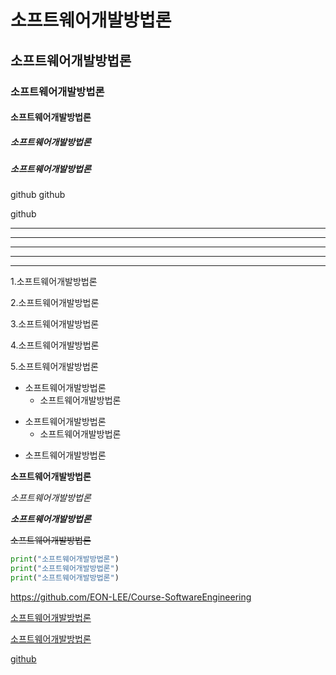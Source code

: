 # 소프트웨어개발방법론
## 소프트웨어개발방법론
### 소프트웨어개발방법론
#### 소프트웨어개발방법론
##### 소프트웨어개발방법론
##### 소프트웨어개발방법론




github
github

github



---

- - -

***

*********

* * *



1.소프트웨어개발방법론

2.소프트웨어개발방법론

3.소프트웨어개발방법론


4.소프트웨어개발방법론

5.소프트웨어개발방법론



+ 소프트웨어개발방법론
  + 소프트웨어개발방법론
- 소프트웨어개발방법론
  - 소프트웨어개발방법론
* 소프트웨어개발방법론



**소프트웨어개발방법론**

*소프트웨어개발방법론*

***소프트웨어개발방법론***

~~소프트웨어개발방법론~~



```python
print("소프트웨어개발방법론")
print("소프트웨어개발방법론")
print("소프트웨어개발방법론")
```



<https://github.com/EON-LEE/Course-SoftwareEngineering>

[소프트웨어개발방법론](https://github.com/EON-LEE/Course-SoftwareEngineering)

[소프트웨어개발방법론](https://github.com/EON-LEE/Course-SoftwareEngineering, "소프트웨어개발방법론")





[github](./그림1.png)
